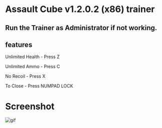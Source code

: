 # Assault Cube v1.2.0.2 (x86) trainer

## Run the Trainer as Administrator if not working.

## features

Unlimited Health - Press Z

Unlimited Ammo - Press C

No Recoil - Press X

To Close - Press NUMPAD LOCK

# Screenshot

![gif](https://github.com/adenosinetp10/AssaultCube-Trainer/blob/master/Animation.gif)
